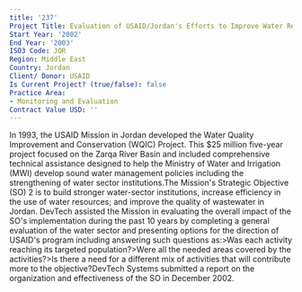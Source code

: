 ```yaml
---
title: '237'
Project Title: Evaluation of USAID/Jordan's Efforts to Improve Water Resources Management
Start Year: '2002'
End Year: '2003'
ISO3 Code: JOR
Region: Middle East
Country: Jordan
Client/ Donor: USAID
Is Current Project? (true/false): false
Practice Area:
- Monitoring and Evaluation
Contract Value USD: ''
---
```


In 1993, the USAID Mission in Jordan developed the Water Quality Improvement and Conservation (WQIC) Project. This $25 million five-year project focused on the Zarqa River Basin and included comprehensive technical assistance designed to help the Ministry of Water and Irrigation (MWI) develop sound water management policies including the strengthening of water sector institutions.The Mission's Strategic Objective (SO) 2 is to build stronger water-sector institutions, increase efficiency in the use of water resources; and improve the quality of wastewater in Jordan. DevTech assisted the Mission in evaluating the overall impact of the SO's implementation during the past 10 years by completing a general evaluation of the water sector and presenting options for the direction of USAID's program including answering such questions as:>Was each activity reaching its targeted population?>Were all the needed areas covered by the activities?>Is there a need for a different mix of activities that will contribute more to the objective?DevTech Systems submitted a report on the organization and effectiveness of the SO in December 2002.